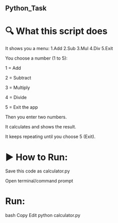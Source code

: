 ## Python_Task
# 🔍 What this script does
It shows you a menu:
1.Add 2.Sub 3.Mul 4.Div 5.Exit

You choose a number (1 to 5):

1 = Add

2 = Subtract

3 = Multiply

4 = Divide

5 = Exit the app

Then you enter two numbers.

It calculates and shows the result.

It keeps repeating until you choose 5 (Exit).

# ▶️ How to Run:
Save this code as calculator.py

Open terminal/command prompt

# Run:

bash
Copy
Edit
python calculator.py
